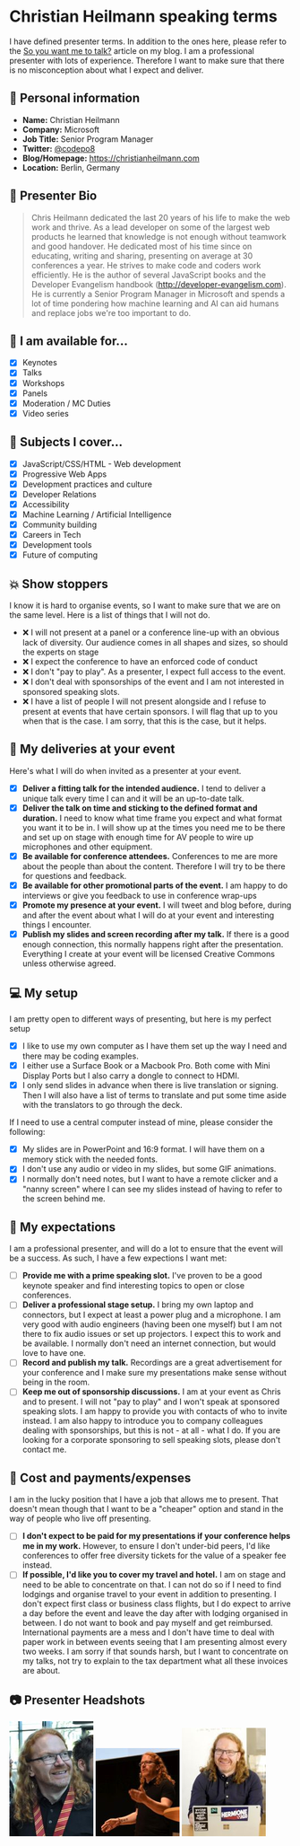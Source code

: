# Christian Heilmann speaking terms

I have defined presenter terms. In addition to the ones here, please refer to the [So you want me to talk?](https://christianheilmann.com/2012/04/25/so-you-want-me-to-talk/) article on my blog. I am a professional presenter with lots of experience. Therefore I want to make sure that there is no misconception about what I expect and deliver.

## :wave: Personal information

* **Name:** Christian Heilmann
* **Company:** Microsoft
* **Job Title:** Senior Program Manager
* **Twitter:** [@codepo8](https://twitter.com/codepo8)
* **Blog/Homepage:** https://christianheilmann.com
* **Location:** Berlin, Germany

## :pencil: Presenter Bio

> Chris Heilmann dedicated the last 20 years of his life to make the web work and thrive. As a lead developer on some of the largest web products he learned that knowledge is not enough without teamwork and good handover. He dedicated most of his time since on educating, writing and sharing, presenting on average at 30 conferences a year. He strives to make code and coders work efficiently. He is the author of several JavaScript books and the Developer Evangelism handbook (http://developer-evangelism.com). He is currently a Senior Program Manager in Microsoft and spends a lot of time pondering how machine learning and AI can aid humans and replace jobs we're too important to do. 

## :love_letter: I am available for... 

- [x] Keynotes 
- [x] Talks
- [x] Workshops
- [x] Panels
- [x] Moderation / MC Duties
- [x] Video series

## :gift: Subjects I cover... 

- [x] JavaScript/CSS/HTML - Web development 
- [x] Progressive Web Apps 
- [x] Development practices and culture
- [x] Developer Relations 
- [x] Accessibility 
- [x] Machine Learning / Artificial Intelligence
- [x] Community building 
- [x] Careers in Tech 
- [x] Development tools
- [x] Future of computing

## :collision: Show stoppers

I know it is hard to organise events, so I want to make sure that we are on the same level. Here is a list of things that I will not do. 

* :x: I will not present at a panel or a conference line-up with an obvious lack of diversity. Our audience comes in all shapes and sizes, so should the experts on stage
* :x: I expect the conference to have an enforced code of conduct 
* :x: I don't "pay to play". As a presenter, I expect full access to the event.
* :x: I don't deal with sponsorships of the event and I am not interested in sponsored speaking slots. 
* :x: I have a list of people I will not present alongside and I refuse to present at events that have certain sponsors. I will flag that up to you when that is the case. I am sorry, that this is the case, but it helps.

## :dancer: My deliveries at your event

Here's what I will do when invited as a presenter at your event.

- [x] **Deliver a fitting talk for the intended audience.** I tend to deliver a unique talk every time I can and it will be an up-to-date talk.  
- [x] **Deliver the talk on time and sticking to the defined format and duration.** I need to know what time frame you expect and what format you want it to be in. I will show up at the times you need me to be there and set up on stage with enough time for AV people to wire up microphones and other equipment. 
- [x] **Be available for conference attendees.** Conferences to me are more about the people than about the content. Therefore I will try to be there for questions and feedback.
- [x] **Be available for other promotional parts of the event.** I am happy to do interviews or give you feedback to use in conference wrap-ups
- [x] **Promote my presence at your event.** I will tweet and blog before, during and after the event about what I will do at your event and interesting things I encounter. 
- [x] **Publish my slides and screen recording after my talk.** If there is a good enough connection, this normally happens right after the presentation. Everything I create at your event will be licensed Creative Commons unless otherwise agreed. 

## :computer: My setup 

I am pretty open to different ways of presenting, but here is my perfect setup

- [x] I like to use my own computer as I have them set up the way I need and there may be coding examples.
- [x] I either use a Surface Book or a Macbook Pro. Both come with Mini Display Ports but I also carry a dongle to connect to HDMI.
- [x] I only send slides in advance when there is live translation or signing. Then I will also have a list of terms to translate and put some time aside with the translators to go through the deck.

If I need to use a central computer instead of mine, please consider the following:

- [x] My slides are in PowerPoint and 16:9 format. I will have them on a memory stick with the needed fonts.
- [x] I don't use any audio or video in my slides, but some GIF animations.
- [x] I normally don't need notes, but I want to have a remote clicker and a "nanny screen" where I can see my slides instead of having to refer to the screen behind me.

## :pray: My expectations

I am a professional presenter, and will do a lot to ensure that the event will be a success. As such, I have a few expections I want met:

- [ ] **Provide me with a prime speaking slot.** I've proven to be a good keynote speaker and find interesting topics to open or close conferences. 
- [ ] **Deliver a professional stage setup.** I bring my own laptop and connectors, but I expect at least a power plug and a microphone. I am very good with audio engineers (having been one myself) but I am not there to fix audio issues or set up projectors. I expect this to work and be available. I normally don't need an internet connection, but would love to have one. 
- [ ] **Record and publish my talk.** Recordings are a great advertisement for your conference and I make sure my presentations make sense without being in the room. 
- [ ] **Keep me out of sponsorship discussions.** I am at your event as Chris and to present. I will not "pay to play" and I won't speak at sponsored speaking slots. I am happy to provide you with contacts of who to invite instead. I am also happy to introduce you to company colleagues dealing with sponsorships, but this is not - at all - what I do. If you are looking for a corporate sponsoring to sell speaking slots, please don't contact me. 

## :money_with_wings: Cost and payments/expenses

I am in the lucky position that I have a job that allows me to present. That doesn't mean though that I want to be a "cheaper" option and stand in the way of people who live off presenting. 

- [ ] **I don't expect to be paid for my presentations if your conference helps me in my work.** However, to ensure I don't under-bid peers, I'd like conferences to offer free diversity tickets for the value of a speaker fee instead. 
- [ ] **If possible, I'd like you to cover my travel and hotel.** I am on stage and need to be able to concentrate on that. I can not do so if I need to find lodgings and organise travel to your event in addition to presenting. I don't expect first class or business class flights, but I do expect to arrive a day before the event and leave the day after with lodging organised in between. I do not want to book and pay myself and get reimbursed. International payments are a mess and I don't have time to deal with paper work in between events seeing that I am presenting almost every two weeks. I am sorry if that sounds harsh, but I want to concentrate on my talks, not try to explain to the tax department what all these invoices are about. 

## :camera: Presenter Headshots 

[![Chris Heilmann at EnterJS](/photos/thumb-chris-heilmann-enterjs-cropped.jpg)](/photos/chris-heilmann-enterjs-cropped.jpg) 
[![Chris Heilmann on stage at EnterJS](/photos/thumb-chris-heilmann-enterjs-live-cropped.jpg)](/photos/chris-heilmann-enterjs-live-cropped.jpg)
[![Chris Heilmann on Surface Book](/photos/thumb-chris-heilmann-on-surface-book.jpg)](/photos/chris-heilmann-on-surface-book.jpg)

